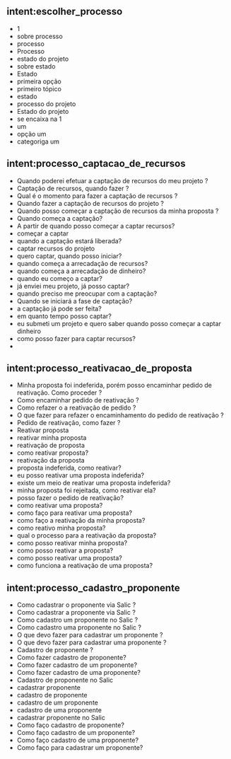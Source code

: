 ## intent:escolher_processo
- 1
- sobre processo
- processo
- Processo
- estado do projeto
- sobre estado
- Estado
- primeira opção
- primeiro tópico
- estado
- processo do projeto
- Estado do projeto
- se encaixa na 1
- um
- opção um
- categoriga um

## intent:processo_captacao_de_recursos
- Quando poderei efetuar a captação de recursos do meu projeto ?
- Captação de recursos, quando fazer ?
- Qual é o momento para fazer a captação de recursos ?
- Quando fazer a captação de recursos do projeto ?
- Quando posso começar a captação de recursos da minha proposta ?
- Quando começa a captação?
- A partir de quando posso começar a captar recursos?
- começar a captar
- quando a captação estará liberada?
- captar recursos do projeto
- quero captar, quando posso iniciar?
- quando começa a arrecadação de recursos?
- quando começa a arrecadação de dinheiro?
- quando eu começo a captar?
- já enviei meu projeto, já posso captar?
- quando preciso me preocupar com a captação?
- Quando se iniciará a fase de captação?
- a captação já pode ser feita?
- em quanto tempo posso captar?
- eu submeti um projeto e quero saber quando posso começar a captar dinheiro
- como posso fazer para captar recursos?
-

## intent:processo_reativacao_de_proposta
- Minha proposta foi indeferida, porém posso encaminhar pedido de reativação. Como proceder ?
- Como encaminhar pedido de reativação ?
- Como refazer o a reativação de pedido ?
- O que fazer para refazer o encaminhamento do pedido de reativação ?
- Pedido de reativação, como fazer ?
- Reativar proposta
- reativar minha proposta
- reativação de proposta
- como reativar proposta?
- reativação da proposta
- proposta indeferida, como reativar?
- eu posso reativar uma proposta indeferida?
- existe um meio de reativar uma proposta indeferida?
- minha proposta foi rejeitada, como reativar ela?
- posso fazer o pedido de reativação?
- como reativar uma proposta?
- como faço para reativar uma proposta?
- como faço a reativação da minha proposta?
- como reativo minha proposta?
- qual o processo para a reativação da proposta?
- como posso reativar minha proposta?
- como posso reativar a proposta?
- como posso reativar uma proposta?
- como funciona a reativação de uma proposta?

## intent:processo_cadastro_proponente
- Como cadastrar o proponente via Salic ?
- Como cadastrar a proponente via Salic ?
- Como cadastro um proponente no Salic ?
- Como cadastro uma proponente no Salic ?
- O que devo fazer para cadastrar um proponente ?
- O que devo fazer para cadastrar uma proponente ?
- Cadastro de proponente ?
- Como fazer cadastro de proponente?
- Como fazer cadastro de um proponente?
- Como fazer cadastro de uma proponente?
- Cadastro de proponente no Salic
- cadastrar proponente
- cadastro de proponente
- cadastro de um proponente
- cadastro de uma proponente
- cadastrar proponente no Salic
- Como faço cadastro de proponente?
- Como faço cadastro de um proponente?
- Como faço cadastro de uma proponente?
- Como faço para cadastrar um proponente?
